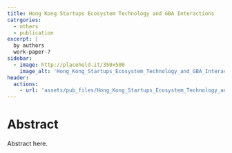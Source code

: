 ```yaml
---
title: Hong Kong Startups Ecosystem Technology and GBA Interactions
catrgories: 
  - others
  - publication
excerpt: |
  by authors
  work-paper-?
sidebar:
  - image: http://placehold.it/350x500
    image_alt: 'Hong_Kong_Startups_Ecosystem_Technology_and_GBA_Interactions'
header:
  actions:
    - url: 'assets/pub_files/Hong_Kong_Startups_Ecosystem_Technology_and_GBA_Interactions.pdf'
---
```

# Abstract
Abstract here.
        